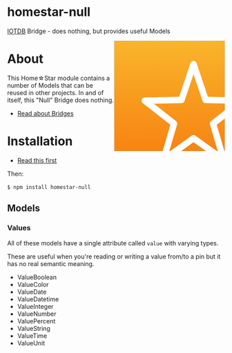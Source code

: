 # homestar-null
[IOTDB](https://github.com/dpjanes/node-iotdb) Bridge - does nothing, but provides useful Models

<img src="https://raw.githubusercontent.com/dpjanes/iotdb-homestar/master/docs/HomeStar.png" align="right" />

# About

This Home☆Star module contains a number of Models that can be reused
in other projects. In and of itself, this "Null" Bridge 
does nothing.

* [Read about Bridges](https://github.com/dpjanes/node-iotdb/blob/master/docs/bridges.md)

# Installation

* [Read this first](https://github.com/dpjanes/node-iotdb/blob/master/docs/install.md)

Then:

    $ npm install homestar-null

## Models
### Values

All of these models have a single
attribute called <code>value</code>
with varying types. 

These are useful when you're reading
or writing a value from/to a pin
but it has no real semantic meaning.

* ValueBoolean
* ValueColor
* ValueDate
* ValueDatetime
* ValueInteger
* ValueNumber
* ValuePercent
* ValueString
* ValueTime
* ValueUnit
